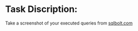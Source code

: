# Task Discription:

Take a screenshot of your executed queries from  <a href="https://sqlbolt.com/">sqlbolt.com</a> 
